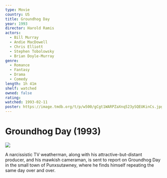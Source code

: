 ```yaml
---
type: Movie
country: US
title: Groundhog Day
year: 1993
director: Harold Ramis
actors:
  - Bill Murray
  - Andie MacDowell
  - Chris Elliott
  - Stephen Tobolowsky
  - Brian Doyle-Murray
genre:
  - Romance
  - Fantasy
  - Drama
  - Comedy
length: 1h 41m
shelf: watched
owned: false
rating:
watched: 1993-02-11
poster: https://image.tmdb.org/t/p/w500/gCgt1WARPZaXnq523ySQEUKinCs.jpg
---
```


# Groundhog Day (1993)

![](https://image.tmdb.org/t/p/w500/gCgt1WARPZaXnq523ySQEUKinCs.jpg)

A narcissistic TV weatherman, along with his attractive-but-distant producer, and his mawkish cameraman, is sent to report on Groundhog Day in the small town of Punxsutawney, where he finds himself repeating the same day over and over.